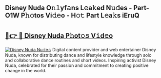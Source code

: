 ## Disney Nuda O𝚗𝚕yf𝚊ns L𝚎a𝚔ed N𝚞𝚍es - Part-O1W P𝚑𝚘tos Vi𝚍𝚎o - H𝚘𝚝 Part L𝚎a𝚔s iEruQ

# <h2><a href="http://kf1z8sj.oniu.top/?m=Disney+Nuda">🔗👉 🔴 Disney Nuda P𝚑ot𝚘𝚜 V𝚒d𝚎o</a></h2>

[![Disney Nuda Nu𝚍e𝚜](https://i.imgur.com/0qMVB7G.gif)](http://kf1z8sj.oniu.top/?m=Disney+Nuda)
Digital content provider and web entertainer Disney Nuda, known for distributing dance and lifestyle knowledge through solo and collaborative dance routines and short videos. Inspiring activist Disney Nuda, celebrated for their passion and commitment to creating positive change in the world.  
